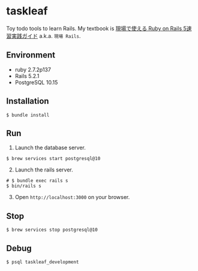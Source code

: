 # taskleaf

Toy todo tools to learn Rails. My textbook is [現場で使える Ruby on Rails 5速習実践ガイド](https://www.amazon.co.jp/dp/4839962227) a.k.a. `現場 Rails`.

## Environment

- ruby 2.7.2p137
- Rails 5.2.1
- PostgreSQL 10.15

## Installation

```shell
$ bundle install
```

## Run

1. Launch the database server.

```shell
$ brew services start postgresql@10
```

2. Launch the rails server.

```shell
# $ bundle exec rails s
$ bin/rails s
```

3. Open `http://localhost:3000` on your browser.

## Stop

```shell
$ brew services stop postgresql@10
```

## Debug

```shell
$ psql taskleaf_development
```
